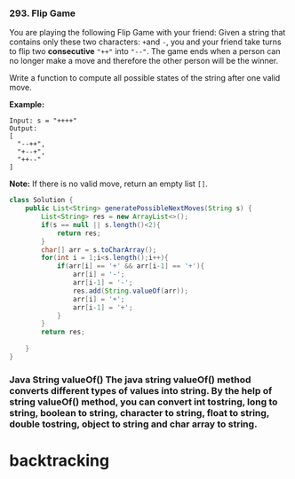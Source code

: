 ### 293. Flip Game

You are playing the following Flip Game with your friend: Given a string that contains only these two characters: `+`and `-`, you and your friend take turns to flip two **consecutive** `"++"` into `"--"`. The game ends when a person can no longer make a move and therefore the other person will be the winner.

Write a function to compute all possible states of the string after one valid move.

**Example:**

```
Input: s = "++++"
Output: 
[
  "--++",
  "+--+",
  "++--"
]
```

**Note:** If there is no valid move, return an empty list `[]`.

~~~java
class Solution {
    public List<String> generatePossibleNextMoves(String s) {
        List<String> res = new ArrayList<>();
        if(s == null || s.length()<2){
            return res;
        }
        char[] arr = s.toCharArray();
        for(int i = 1;i<s.length();i++){
            if(arr[i] == '+' && arr[i-1] == '+'){
                arr[i] = '-';
                arr[i-1] = '-';
                res.add(String.valueOf(arr));
                arr[i] = '+';
                arr[i-1] = '+'; 
            }
        }
        return res;
        
    }
}
~~~

### Java **String valueOf**() The java **string valueOf**() method converts different types of values into **string**. By the help of **string valueOf**() method, you can convert int to**string**, long to **string**, boolean to **string**, character to **string**, float to **string**, double to**string**, object to **string** and char array to **string**.

# backtracking



